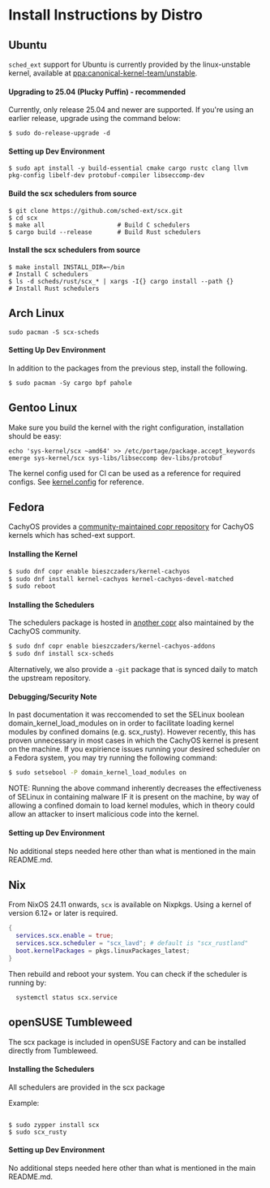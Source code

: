 # Install Instructions by Distro

## Ubuntu

`sched_ext` support for Ubuntu is currently provided by the linux-unstable
kernel, available at
[ppa:canonical-kernel-team/unstable](https://launchpad.net/~canonical-kernel-team/+archive/ubuntu/unstable).

#### Upgrading to 25.04 (Plucky Puffin) - recommended

Currently, only release 25.04 and newer are supported. If you're using an
earlier release, upgrade using the command below:

```
$ sudo do-release-upgrade -d
```

#### Setting up Dev Environment

```
$ sudo apt install -y build-essential cmake cargo rustc clang llvm pkg-config libelf-dev protobuf-compiler libseccomp-dev
```

#### Build the scx schedulers from source

```
$ git clone https://github.com/sched-ext/scx.git
$ cd scx
$ make all                    # Build C schedulers
$ cargo build --release       # Build Rust schedulers
```

#### Install the scx schedulers from source

```
$ make install INSTALL_DIR=~/bin                                        # Install C schedulers
$ ls -d scheds/rust/scx_* | xargs -I{} cargo install --path {}          # Install Rust schedulers
```

## Arch Linux

```
sudo pacman -S scx-scheds
```

#### Setting Up Dev Environment

In addition to the packages from the previous step, install the following.

```
$ sudo pacman -Sy cargo bpf pahole
```

## Gentoo Linux
Make sure you build the kernel with the right configuration, installation
should be easy:
```
echo 'sys-kernel/scx ~amd64' >> /etc/portage/package.accept_keywords
emerge sys-kernel/scx sys-libs/libseccomp dev-libs/protobuf
```
The kernel config used for CI can be used as a reference for required configs.
See [kernel.config](kernel.config) for reference.


## Fedora

CachyOS provides a [community-maintained copr repository](https://copr.fedorainfracloud.org/coprs/bieszczaders/kernel-cachyos) for
CachyOS kernels which has sched-ext support.

#### Installing the Kernel

```sh
$ sudo dnf copr enable bieszczaders/kernel-cachyos
$ sudo dnf install kernel-cachyos kernel-cachyos-devel-matched
$ sudo reboot
```

#### Installing the Schedulers

The schedulers package is hosted in [another copr](https://copr.fedorainfracloud.org/coprs/bieszczaders/kernel-cachyos-addons)
also maintained by the CachyOS community.

```sh
$ sudo dnf copr enable bieszczaders/kernel-cachyos-addons
$ sudo dnf install scx-scheds
```

Alternatively, we also provide a `-git` package that is synced daily to match the upstream repository.

#### Debugging/Security Note

In past documentation it was reccomended to set the SELinux boolean domain_kernel_load_modules on in order to facilitate loading kernel modules by confined domains (e.g. scx_rusty). However recently, this has proven unnecessary in most cases in which the CachyOS kernel is present on the machine. If you expirience issues running your desired scheduler on a Fedora system, you may try running the following command:
```sh
$ sudo setsebool -P domain_kernel_load_modules on
```
NOTE: Running the above command inherently decreases the effectiveness of SELinux in containing malware IF it is present on the machine, by way of allowing a confined domain to load kernel modules, which in theory could allow an attacker to insert malicious code into the kernel.

#### Setting up Dev Environment

No additional steps needed here other than what is mentioned in the main README.md.

## Nix

From NixOS 24.11 onwards, `scx` is available on Nixpkgs. Using a kernel of version 6.12+ or later is required.

```nix
{
  services.scx.enable = true;
  services.scx.scheduler = "scx_lavd"; # default is "scx_rustland"
  boot.kernelPackages = pkgs.linuxPackages_latest;
}
```

Then rebuild and reboot your system. You can check if the scheduler is running by:

```shell
  systemctl status scx.service
```

## openSUSE Tumbleweed

The scx package is included in openSUSE Factory and can be installed directly from Tumbleweed.

#### Installing the Schedulers

All schedulers are provided in the scx package

Example:
```

$ sudo zypper install scx
$ sudo scx_rusty
```

#### Setting up Dev Environment

No additional steps needed here other than what is mentioned in the main README.md.
